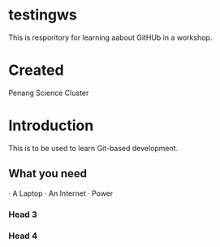 # testingws
This is resporitory for learning aabout GitHUb in a workshop.

# Created
Penang Science Cluster

# Introduction

This is to be used to learn Git-based development.

## What you need

· A Laptop
· An Internet
· Power

### Head 3

### Head 4
